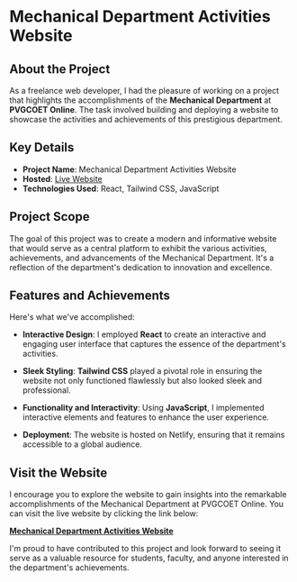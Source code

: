 # Mechanical Department Activities Website

## About the Project

As a freelance web developer, I had the pleasure of working on a project that highlights the accomplishments of the **Mechanical Department** at **PVGCOET Online**. The task involved building and deploying a website to showcase the activities and achievements of this prestigious department.

## Key Details

- **Project Name**: Mechanical Department Activities Website
- **Hosted**: [Live Website](https://mechpvgactivities.netlify.app/)
- **Technologies Used**: React, Tailwind CSS, JavaScript

## Project Scope

The goal of this project was to create a modern and informative website that would serve as a central platform to exhibit the various activities, achievements, and advancements of the Mechanical Department. It's a reflection of the department's dedication to innovation and excellence.

## Features and Achievements

Here's what we've accomplished:

- **Interactive Design**: I employed **React** to create an interactive and engaging user interface that captures the essence of the department's activities.

- **Sleek Styling**: **Tailwind CSS** played a pivotal role in ensuring the website not only functioned flawlessly but also looked sleek and professional.

- **Functionality and Interactivity**: Using **JavaScript**, I implemented interactive elements and features to enhance the user experience.

- **Deployment**: The website is hosted on Netlify, ensuring that it remains accessible to a global audience.

## Visit the Website

I encourage you to explore the website to gain insights into the remarkable accomplishments of the Mechanical Department at PVGCOET Online. You can visit the live website by clicking the link below:

[**Mechanical Department Activities Website**](https://mechpvgactivities.netlify.app/)

I'm proud to have contributed to this project and look forward to seeing it serve as a valuable resource for students, faculty, and anyone interested in the department's achievements.
